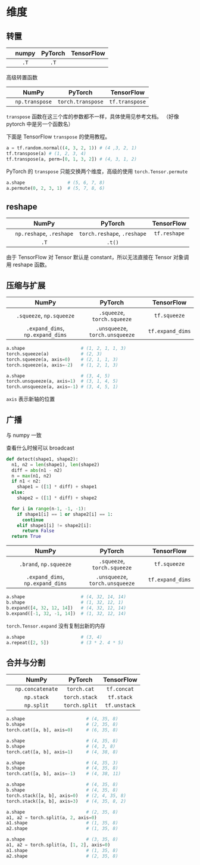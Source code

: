 # 维度

## 转置

||numpy|PyTorch|TensorFlow|
|:-:|:-:|:-:|:-:|
||`.T`|`.T`||

高级转置函数

||NumPy|PyTorch|TensorFlow|
|:-:|:-:|:-:|:-:|
||`np.transpose`|`torch.transpose`|`tf.transpose`|

`transpose` 函数在这三个库的参数都不一样，具体使用见参考文档。
（好像 pytorch 中是另一个函数名）

下面是 TensorFlow `transpose` 的使用教程。

```python
a = tf.random.normal((4, 3, 2, 1)) # (4 ,3, 2, 1)
tf.transpose(a) # (1, 2, 3, 4)
tf.transpose(a, perm=[0, 1, 3, 2]) # (4, 3, 1, 2)
```

PyTorch 的 `transpose` 只能交换两个维度，高级的使用 `torch.Tensor.permute`

```python
a.shape                # (5, 6, 7, 8)
a.permute(0, 2, 3, 1)  # (5, 7, 8, 6)
```

## reshape

||NumPy|PyTorch|TensorFlow|
|:-:|:-:|:-:|:-:|
||`np.reshape`, `.reshape`|`torch.reshape`, `.reshape`|`tf.reshape`|
||`.T`|`.t()`||

由于 TensorFlow 对 Tensor 默认是 constant，所以无法直接在 Tensor 对象调用 reshape 函数。

## 压缩与扩展

||NumPy|PyTorch|TensorFlow|
|:-:|:-:|:-:|:-:|
||`.squeeze`, `np.squeeze`|`.squeeze`, `torch.squeeze`|`tf.squeeze`|
||`.expand_dims`, `np.expand_dims`|`.unsqueeze`, `torch.unsqueeze`|`tf.expand_dims`|


```python
a.shape                     # (1, 2, 1, 1, 3)
torch.squeeze(a)            # (2, 3)
torch.squeeze(a, axis=0)    # (2, 1, 1, 3)
torch.squeeze(a, axis=-2)   # (1, 2, 1, 3)

a.shape                     # (3, 4, 5)
torch.unsqueeze(a, axis=1)  # (3, 1, 4, 5)
torch.unsqueeze(a, axis=-1) # (3, 4, 5, 1)
```

`axis` 表示新轴的位置

## 广播

与 numpy 一致

查看什么时候可以 broadcast

```python
def detect(shape1, shape2):
  n1, n2 = len(shape1), len(shape2)
  diff = abs(n1 - n2)
  n = max(n1, n2)
  if n1 < n2:
    shape1 = ([1] * diff) + shape1
  else:
    shape2 = ([1] * diff) + shape2

  for i in range(n-1, -1, -1):
    if shape1[i] == 1 or shape2[i] == 1:
      continue
    elif shape1[i] != shape2[i]:
      return False
  return True
```


||NumPy|PyTorch|TensorFlow|
|:-:|:-:|:-:|:-:|
||`.brand`, `np.squeeze`|`.squeeze`, `torch.squeeze`|`tf.squeeze`|
||`.expand_dims`, `np.expand_dims`|`.unsqueeze`, `torch.unsqueeze`|`tf.expand_dims`|


```python
a.shape                     # (4, 32, 14, 14)
b.shape                     # (1, 32, 12, 1)
b.expand([4, 32, 12, 14])   # (4, 32, 12, 14)
b.expand([-1, 32, -1, 14])  # (1, 32, 12, 14)
```

`torch.Tensor.expand` 没有复制出新的内存

```python
a.shape                     # (3, 4)
a.repeat([2, 5])            # (3 * 2. 4 * 5)
```

## 合并与分割

||NumPy|PyTorch|TensorFlow|
|:-:|:-:|:-:|:-:|
||`np.concatenate`|`torch.cat`|`tf.concat`|
||`np.stack`|`torch.stack`|`tf.stack`|
||`np.split`|`torch.split`|`tf.unstack`|


```python
a.shape                       # (4, 35, 8)
b.shape                       # (2, 35, 8)
torch.cat([a, b], axis=0)     # (6, 35, 8)

a.shape                       # (4, 35, 8)
b.shape                       # (4, 3, 8)
torch.cat([a, b], axis=1)     # (4, 38, 8)

a.shape                       # (4, 35, 3)
b.shape                       # (4, 35, 8)
torch.cat([a, b], axis=-1)    # (4, 38, 11)
```

```python
a.shape                       # (4, 35, 8)
b.shape                       # (4, 35, 8)
torch.stack([a, b], axis=0)   # (2, 4, 35, 8)
torch.stack([a, b], axis=3)   # (4, 35, 8, 2)
```

```python
a.shape                       # (2, 35, 8)
a1, a2 = torch.split(a, 2, axis=0)
a1.shape                      # (1, 35, 8)
a2.shape                      # (1, 35, 8)

a.shape                       # (3, 35, 8)
a1, a2 = torch.split(a, [1, 2], axis=0)
a1.shape                      # (1, 35, 8)
a2.shape                      # (2, 35, 8)
```
